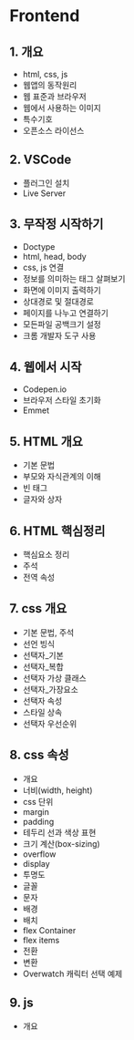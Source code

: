 # Frontend

## 1. 개요
 * html, css, js
 * 웹앱의 동작원리
 * 웹 표준과 브라우저
 * 웹에서 사용하는 이미지
 * 특수기호
 * 오픈소스 라이선스

## 2. VSCode
 * 플러그인 설치
 * Live Server

## 3. 무작정 시작하기
 * Doctype
 * html, head, body
 * css, js 연결
 * 정보를 의미하는 태그 살펴보기
 * 화면에 이미지 출력하기
 * 상대경로 및 절대경로
 * 페이지를 나누고 연결하기
 * 모든파일 공백크기 설정
 * 크롬 개발자 도구 사용

## 4. 웹에서 시작
 * Codepen.io
 * 브라우저 스타일 초기화
 * Emmet

## 5. HTML 개요
 * 기본 문법
 * 부모와 자식관계의 이해
 * 빈 태그
 * 글자와 상자

## 6. HTML 핵심정리
 * 핵심요소 정리
 * 주석
 * 전역 속성

## 7. css 개요
 * 기본 문법, 주석
 * 선언 빙식
 * 선택자_기본
 * 선택자_복합
 * 선택자 가상 클래스
 * 선택자_가장요소
 * 선택자 속성
 * 스타일 상속
 * 선택자 우선순위

## 8. css 속성
 * 개요
 * 너비(width, height)
 * css 단위
 * margin
 * padding
 * 테두리 선과 색상 표현
 * 크기 계산(box-sizing)
 * overflow
 * display
 * 투명도
 * 글꼴
 * 문자
 * 배경
 * 배치
 * flex Container
 * flex items
 * 전환
 * 변환
 * Overwatch 캐릭터 선택 예제

## 9. js
 * 개요
